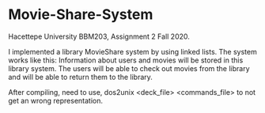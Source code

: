 # Movie-Share-System
Hacettepe University BBM203, Assignment 2 Fall 2020.

I implemented a library MovieShare system by using linked lists. 
The system works like this:
Information about users and movies will be stored in this library system. The users will be able to check out movies from the library and will be able to return them to the library.

After compiling, need to use, dos2unix <deck_file> <commands_file> to not get an
wrong representation.
